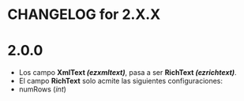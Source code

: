 # CHANGELOG for 2.X.X

# 2.0.0
* Los campo **XmlText _(ezxmltext)_**, pasa a ser **RichText _(ezrichtext)_**.
* El campo **RichText** solo acmite las siguientes configuraciones:
 * numRows (*int*)
